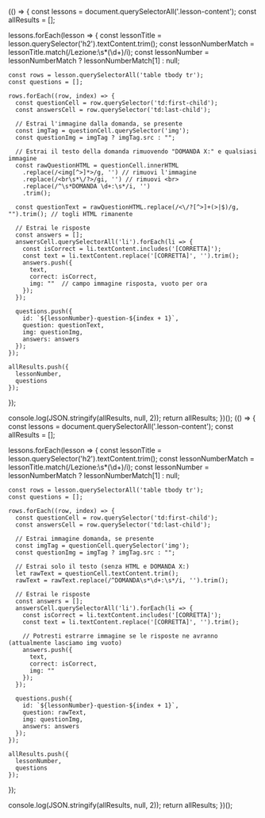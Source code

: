 (() => {
  const lessons = document.querySelectorAll('.lesson-content');
  const allResults = [];

  lessons.forEach(lesson => {
    const lessonTitle = lesson.querySelector('h2').textContent.trim();
    const lessonNumberMatch = lessonTitle.match(/Lezione:\s*(\d+)/i);
    const lessonNumber = lessonNumberMatch ? lessonNumberMatch[1] : null;

    const rows = lesson.querySelectorAll('table tbody tr');
    const questions = [];

    rows.forEach((row, index) => {
      const questionCell = row.querySelector('td:first-child');
      const answersCell = row.querySelector('td:last-child');

      // Estrai l'immagine dalla domanda, se presente
      const imgTag = questionCell.querySelector('img');
      const questionImg = imgTag ? imgTag.src : "";

      // Estrai il testo della domanda rimuovendo "DOMANDA X:" e qualsiasi immagine
      const rawQuestionHTML = questionCell.innerHTML
        .replace(/<img[^>]*>/g, '') // rimuovi l'immagine
        .replace(/<br\s*\/?>/gi, '') // rimuovi <br>
        .replace(/^\s*DOMANDA \d+:\s*/i, '')
        .trim();

      const questionText = rawQuestionHTML.replace(/<\/?[^>]+(>|$)/g, "").trim(); // togli HTML rimanente

      // Estrai le risposte
      const answers = [];
      answersCell.querySelectorAll('li').forEach(li => {
        const isCorrect = li.textContent.includes('[CORRETTA]');
        const text = li.textContent.replace('[CORRETTA]', '').trim();
        answers.push({
          text,
          correct: isCorrect,
          img: ""  // campo immagine risposta, vuoto per ora
        });
      });

      questions.push({
        id: `${lessonNumber}-question-${index + 1}`,
        question: questionText,
        img: questionImg,
        answers: answers
      });
    });

    allResults.push({
      lessonNumber,
      questions
    });
  });

  console.log(JSON.stringify(allResults, null, 2));
  return allResults;
})();
(() => {
  const lessons = document.querySelectorAll('.lesson-content');
  const allResults = [];

  lessons.forEach(lesson => {
    const lessonTitle = lesson.querySelector('h2').textContent.trim();
    const lessonNumberMatch = lessonTitle.match(/Lezione:\s*(\d+)/i);
    const lessonNumber = lessonNumberMatch ? lessonNumberMatch[1] : null;

    const rows = lesson.querySelectorAll('table tbody tr');
    const questions = [];

    rows.forEach((row, index) => {
      const questionCell = row.querySelector('td:first-child');
      const answersCell = row.querySelector('td:last-child');

      // Estrai immagine domanda, se presente
      const imgTag = questionCell.querySelector('img');
      const questionImg = imgTag ? imgTag.src : "";

      // Estrai solo il testo (senza HTML e DOMANDA X:)
      let rawText = questionCell.textContent.trim();
      rawText = rawText.replace(/^DOMANDA\s*\d+:\s*/i, '').trim();

      // Estrai le risposte
      const answers = [];
      answersCell.querySelectorAll('li').forEach(li => {
        const isCorrect = li.textContent.includes('[CORRETTA]');
        const text = li.textContent.replace('[CORRETTA]', '').trim();

        // Potresti estrarre immagine se le risposte ne avranno (attualmente lasciamo img vuoto)
        answers.push({
          text,
          correct: isCorrect,
          img: ""
        });
      });

      questions.push({
        id: `${lessonNumber}-question-${index + 1}`,
        question: rawText,
        img: questionImg,
        answers: answers
      });
    });

    allResults.push({
      lessonNumber,
      questions
    });
  });

  console.log(JSON.stringify(allResults, null, 2));
  return allResults;
})();
